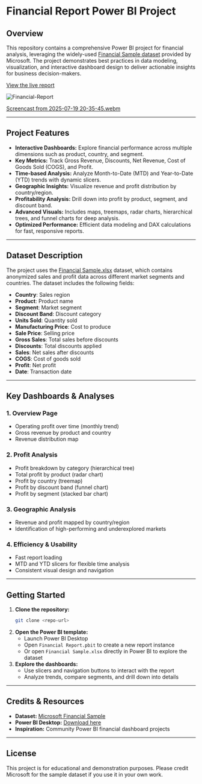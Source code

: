 # Financial Report Power BI Project

## Overview

This repository contains a comprehensive Power BI project for financial analysis, leveraging the widely-used [Financial Sample dataset](https://learn.microsoft.com/en-us/power-bi/create-reports/sample-financial-download) provided by Microsoft. The project demonstrates best practices in data modeling, visualization, and interactive dashboard design to deliver actionable insights for business decision-makers.

[View the live report](https://app.powerbi.com/view?r=eyJrIjoiZTRjZDFlNjctNzdmMS00MWQ2LWI0NmEtZjk5YzQ1YmY2ZjQ4IiwidCI6ImRmODY3OWNkLWE4MGUtNDVkOC05OWFjLWM4M2VkN2ZmOTVhMCJ9&embedImagePlaceholder=true)

![Financial-Report](https://github.com/imenbkr/Power-Bi-dashboards/assets/104791884/f8bd1228-46fc-4fc1-b8cd-86a1f9ca8955)

[Screencast from 2025-07-19 20-35-45.webm](https://github.com/user-attachments/assets/065a0d72-7224-4506-942e-38e145a2a1d7)



---

## Project Features

- **Interactive Dashboards:** Explore financial performance across multiple dimensions such as product, country, and segment.
- **Key Metrics:** Track Gross Revenue, Discounts, Net Revenue, Cost of Goods Sold (COGS), and Profit.
- **Time-based Analysis:** Analyze Month-to-Date (MTD) and Year-to-Date (YTD) trends with dynamic slicers.
- **Geographic Insights:** Visualize revenue and profit distribution by country/region.
- **Profitability Analysis:** Drill down into profit by product, segment, and discount band.
- **Advanced Visuals:** Includes maps, treemaps, radar charts, hierarchical trees, and funnel charts for deep analysis.
- **Optimized Performance:** Efficient data modeling and DAX calculations for fast, responsive reports.

---

## Dataset Description

The project uses the [Financial Sample.xlsx](./Financial%20Sample.xlsx) dataset, which contains anonymized sales and profit data across different market segments and countries. The dataset includes the following fields:

- **Country**: Sales region
- **Product**: Product name
- **Segment**: Market segment
- **Discount Band**: Discount category
- **Units Sold**: Quantity sold
- **Manufacturing Price**: Cost to produce
- **Sale Price**: Selling price
- **Gross Sales**: Total sales before discounts
- **Discounts**: Total discounts applied
- **Sales**: Net sales after discounts
- **COGS**: Cost of goods sold
- **Profit**: Net profit
- **Date**: Transaction date

---

## Key Dashboards & Analyses

### 1. **Overview Page**
- Operating profit over time (monthly trend)
- Gross revenue by product and country
- Revenue distribution map

### 2. **Profit Analysis**
- Profit breakdown by category (hierarchical tree)
- Total profit by product (radar chart)
- Profit by country (treemap)
- Profit by discount band (funnel chart)
- Profit by segment (stacked bar chart)

### 3. **Geographic Analysis**
- Revenue and profit mapped by country/region
- Identification of high-performing and underexplored markets

### 4. **Efficiency & Usability**
- Fast report loading
- MTD and YTD slicers for flexible time analysis
- Consistent visual design and navigation

---

## Getting Started

1. **Clone the repository:**
   ```bash
   git clone <repo-url>
   ```
2. **Open the Power BI template:**
   - Launch Power BI Desktop
   - Open `Financial Report.pbit` to create a new report instance
   - Or open `Financial Sample.xlsx` directly in Power BI to explore the dataset
3. **Explore the dashboards:**
   - Use slicers and navigation buttons to interact with the report
   - Analyze trends, compare segments, and drill down into details

---

## Credits & Resources

- **Dataset:** [Microsoft Financial Sample](https://learn.microsoft.com/en-us/power-bi/create-reports/sample-financial-download)
- **Power BI Desktop:** [Download here](https://powerbi.microsoft.com/desktop/)
- **Inspiration:** Community Power BI financial dashboard projects

---

## License

This project is for educational and demonstration purposes. Please credit Microsoft for the sample dataset if you use it in your own work.
